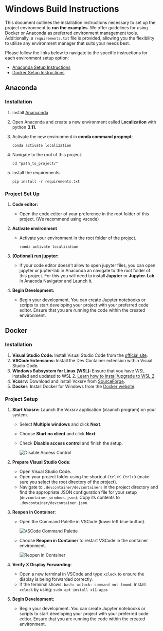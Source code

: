 
# Windows Build Instructions

This document outlines the installation instructions necessary to set up the project environment to **run the examples**. We offer guidelines for using Docker or Anaconda as preferred environment management tools. Additionally, a `requirements.txt` file is provided, allowing you the flexibility to utilize any environment manager that suits your needs best.

Please follow the links below to navigate to the specific instructions for each environment setup option:

- [Anaconda Setup Instructions](#anaconda-setup-instructions)
- [Docker Setup Instructions](#docker-setup-instructions)

## Anaconda

### Installation

1. Install [Ananconda](https://docs.anaconda.com/free/anaconda/install/linux/).

2. Open Anaconda and create a new environment called  **Localization** with python **3.11**.

4. Activate the new environment in **conda command propmpt**:

    <code>conda activate localization</code>

5. Navigate to the root of this project.

   <code>cd  "path_to_project/" </code>

6. Install the requirements:

    <code>pip install -r requirements.txt</code>

### Project Set Up

1. **Code editor:** 
   - Open the code editor of your preference in the root folder of this project. (We recommend using vscode)

2. **Activate environment** 
   - Activate your environment in the root folder of the project.

      <code>conda activate localization</code>

3. **(Optional) run jupyter:** 
   - If your code editor doesn't allow to open jupyter files, you can open jupyter or jupter-lab in Anaconda an navigate to the root folder of this project. For this you will need to install **Jupyter** or **Jupyter-Lab** in Anacoda Navigator and Launch it.

4. **Begin Development:**
   - Begin your development. You can create Jupyter notebooks or scripts to start developing your project with your preferred code editor. Ensure that you are running the code within the created environment.

## Docker
### Installation

1. **Visual Studio Code:** Install Visual Studio Code from the [official site](https://code.visualstudio.com/).
2. **VSCode Extensions:** Install the Dev Container extension within Visual Studio Code.
3. **Windows Subsystem for Linux (WSL):** Ensure that you have WSL installed and updated to WSL 2. [Learn how to install/upgrade to WSL 2](https://docs.microsoft.com/en-us/windows/wsl/install).
4. **Vcxsrv:** Download and install Vcxsrv from [SourceForge](https://sourceforge.net/projects/vcxsrv/).
5. **Docker:** Install Docker for Windows from the [Docker website](https://www.docker.com/products/docker-desktop).
### Project Setup

1. **Start Vcxsrv:** Launch the Vcxsrv application (xlaunch program) on your system.
   - Select **Multiple windows** and click **Next**.
   - Choose **Start no client** and click **Next**.
   - Check **Disable access control** and finish the setup.

     ![Disable Access Control](https://user-images.githubusercontent.com/27258035/225386074-df1976a5-6257-4533-997e-d6d770f1335b.png)

2. **Prepare Visual Studio Code:**
   - Open Visual Studio Code.
   - Open your project folder using the shortcut `Ctrl+K Ctrl+O` (make sure you select the root directory of the project).
   - Navigate to `.devcontainer/devcontainers` in the project directory and find the appropriate JSON configuration file for your setup (`devcontainer_windows.json`). Copy its contents to `.devcontainer/devcontainer.json`.

3. **Reopen in Container:**
   - Open the Command Palette in VSCode (lower left blue button).

     ![VSCode Command Palette](https://github.com/dimatura/pypcd/assets/27258035/62e7d831-f1d4-4aa6-ac2e-8982e1a37954)

   - Choose **Reopen in Container** to restart VSCode in the container environment.

     ![Reopen in Container](https://github.com/dimatura/pypcd/assets/27258035/102f3984-2ab8-4c96-87cc-6a6315ed3f00)

4. **Verify X Display Forwarding:**
   - Open a new terminal in VSCode and type `xclock` to ensure the display is being forwarded correctly.
   - If the terminal shows: `bash: xclock: command not found`. Install `xclock` by using:
    `sudo apt install x11-apps`

5. **Begin Development:**
   - Begin your development. You can create Jupyter notebooks or scripts to start developing your project with your preferred code editor. Ensure that you are running the code within the created environment.
